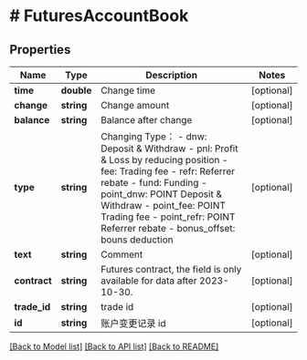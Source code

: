 # # FuturesAccountBook

## Properties

Name | Type | Description | Notes
------------ | ------------- | ------------- | -------------
**time** | **double** | Change time | [optional] 
**change** | **string** | Change amount | [optional] 
**balance** | **string** | Balance after change | [optional] 
**type** | **string** | Changing Type：  - dnw: Deposit &amp; Withdraw - pnl: Profit &amp; Loss by reducing position - fee: Trading fee - refr: Referrer rebate - fund: Funding - point_dnw: POINT Deposit &amp; Withdraw - point_fee: POINT Trading fee - point_refr: POINT Referrer rebate - bonus_offset: bouns deduction | [optional] 
**text** | **string** | Comment | [optional] 
**contract** | **string** | Futures contract, the field is only available for data after 2023-10-30. | [optional] 
**trade_id** | **string** | trade id | [optional] 
**id** | **string** | 账户变更记录 id | [optional] 

[[Back to Model list]](../../README.md#documentation-for-models) [[Back to API list]](../../README.md#documentation-for-api-endpoints) [[Back to README]](../../README.md)
